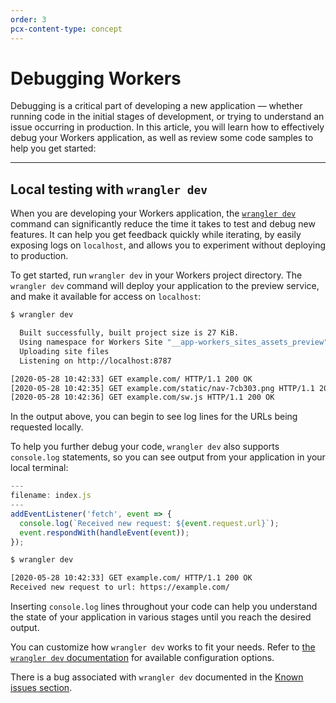 ```yaml
---
order: 3
pcx-content-type: concept
---
```


# Debugging Workers

Debugging is a critical part of developing a new application — whether running code in the initial stages of development, or trying to understand an issue occurring in production. In this article, you will learn how to effectively debug your Workers application, as well as review some code samples to help you get started:

<YouTube id="8iPmy7ePYDE" />

---

## Local testing with `wrangler dev`

When you are developing your Workers application, the [`wrangler dev`](/cli-wrangler/commands#dev) command can significantly reduce the time it takes to test and debug new features. It can help you get feedback quickly while iterating, by easily exposing logs on `localhost`, and allows you to experiment without deploying to production.

To get started, run `wrangler dev` in your Workers project directory. The `wrangler dev` command will deploy your application to the preview service, and make it available for access on `localhost`:

```sh
$ wrangler dev

  Built successfully, built project size is 27 KiB.
  Using namespace for Workers Site "__app-workers_sites_assets_preview"
  Uploading site files
  Listening on http://localhost:8787

[2020-05-28 10:42:33] GET example.com/ HTTP/1.1 200 OK
[2020-05-28 10:42:35] GET example.com/static/nav-7cb303.png HTTP/1.1 200 OK
[2020-05-28 10:42:36] GET example.com/sw.js HTTP/1.1 200 OK
```

In the output above, you can begin to see log lines for the URLs being requested locally.

To help you further debug your code, `wrangler dev` also supports `console.log` statements, so you can see output from your application in your local terminal:

```js
---
filename: index.js
---
addEventListener('fetch', event => {
  console.log(`Received new request: ${event.request.url}`);
  event.respondWith(handleEvent(event));
});
```

```sh
$ wrangler dev

[2020-05-28 10:42:33] GET example.com/ HTTP/1.1 200 OK
Received new request to url: https://example.com/
```

Inserting `console.log` lines throughout your code can help you understand the state of your application in various stages until you reach the desired output.

You can customize how `wrangler dev` works to fit your needs. Refer to [the `wrangler dev` documentation](/cli-wrangler/commands#dev) for available configuration options.

<Aside type="warning">

There is a bug associated with `wrangler dev` documented in the [Known issues section](/platform/known-issues#wrangler-dev).

</Aside>
